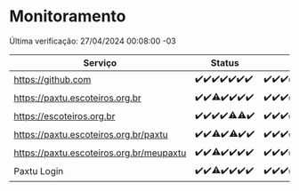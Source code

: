 # Monitoramento

Última verificação: 27/04/2024 00:08:00 -03

|Serviço|Status|Últimas 24h|
|---|---|---|
|https://github.com|<span title="2024-04-20: OK=24">✔️</span><span title="2024-04-21: OK=24">✔️</span><span title="2024-04-22: OK=24">✔️</span><span title="2024-04-23: OK=24">✔️</span><span title="2024-04-24: OK=24">✔️</span><span title="2024-04-25: OK=24">✔️</span><span title="2024-04-26: OK=4">✔️</span>|<span title="26/04/2024 01:07:00 -03 : 200">✔️</span><span title="26/04/2024 02:06:00 -03 : 200">✔️</span><span title="26/04/2024 03:09:00 -03 : 200">✔️</span><span title="26/04/2024 04:07:00 -03 : 200">✔️</span><span title="26/04/2024 05:09:00 -03 : 200">✔️</span><span title="26/04/2024 06:07:00 -03 : 200">✔️</span><span title="26/04/2024 07:06:00 -03 : 200">✔️</span><span title="26/04/2024 08:04:00 -03 : 200">✔️</span><span title="26/04/2024 09:11:00 -03 : 200">✔️</span><span title="26/04/2024 10:06:00 -03 : 200">✔️</span><span title="26/04/2024 11:05:00 -03 : 200">✔️</span><span title="26/04/2024 12:07:00 -03 : 200">✔️</span><span title="26/04/2024 13:08:00 -03 : 200">✔️</span><span title="26/04/2024 14:07:00 -03 : 200">✔️</span><span title="26/04/2024 15:08:00 -03 : 200">✔️</span><span title="26/04/2024 16:04:00 -03 : 200">✔️</span><span title="26/04/2024 17:07:00 -03 : 200">✔️</span><span title="26/04/2024 18:04:00 -03 : 200">✔️</span><span title="26/04/2024 19:06:00 -03 : 200">✔️</span><span title="26/04/2024 20:07:00 -03 : 200">✔️</span><span title="26/04/2024 21:30:00 -03 : 200">✔️</span><span title="26/04/2024 22:40:00 -03 : 200">✔️</span><span title="26/04/2024 23:17:00 -03 : 200">✔️</span><span title="27/04/2024 00:08:00 -03 : 200">✔️</span>|
|https://paxtu.escoteiros.org.br|<span title="2024-04-20: OK=24">✔️</span><span title="2024-04-21: OK=24">✔️</span><span title="2024-04-22: OK=23, Falhas=1">⚠️</span><span title="2024-04-23: OK=24">✔️</span><span title="2024-04-24: OK=24">✔️</span><span title="2024-04-25: OK=24">✔️</span><span title="2024-04-26: OK=4">✔️</span>|<span title="26/04/2024 01:07:00 -03 : 200">✔️</span><span title="26/04/2024 02:06:00 -03 : 200">✔️</span><span title="26/04/2024 03:09:00 -03 : 200">✔️</span><span title="26/04/2024 04:07:00 -03 : 200">✔️</span><span title="26/04/2024 05:09:00 -03 : 200">✔️</span><span title="26/04/2024 06:07:00 -03 : 200">✔️</span><span title="26/04/2024 07:06:00 -03 : 200">✔️</span><span title="26/04/2024 08:04:00 -03 : 200">✔️</span><span title="26/04/2024 09:11:00 -03 : 200">✔️</span><span title="26/04/2024 10:06:00 -03 : 200">✔️</span><span title="26/04/2024 11:05:00 -03 : 200">✔️</span><span title="26/04/2024 12:07:00 -03 : 200">✔️</span><span title="26/04/2024 13:08:00 -03 : 200">✔️</span><span title="26/04/2024 14:07:00 -03 : 200">✔️</span><span title="26/04/2024 15:08:00 -03 : 200">✔️</span><span title="26/04/2024 16:04:00 -03 : 200">✔️</span><span title="26/04/2024 17:07:00 -03 : 200">✔️</span><span title="26/04/2024 18:04:00 -03 : 200">✔️</span><span title="26/04/2024 19:06:00 -03 : 200">✔️</span><span title="26/04/2024 20:07:00 -03 : 200">✔️</span><span title="26/04/2024 21:30:00 -03 : 200">✔️</span><span title="26/04/2024 22:40:00 -03 : 200">✔️</span><span title="26/04/2024 23:17:00 -03 : 200">✔️</span><span title="27/04/2024 00:08:00 -03 : 200">✔️</span>|
|https://escoteiros.org.br|<span title="2024-04-20: OK=24">✔️</span><span title="2024-04-21: OK=24">✔️</span><span title="2024-04-22: OK=24">✔️</span><span title="2024-04-23: OK=24">✔️</span><span title="2024-04-24: OK=23, Falhas=1">⚠️</span><span title="2024-04-25: OK=23, Falhas=1">⚠️</span><span title="2024-04-26: OK=4">✔️</span>|<span title="26/04/2024 01:07:00 -03 : 200">✔️</span><span title="26/04/2024 02:06:00 -03 : 200">✔️</span><span title="26/04/2024 03:09:00 -03 : 200">✔️</span><span title="26/04/2024 04:07:00 -03 : 200">✔️</span><span title="26/04/2024 05:09:00 -03 : 200">✔️</span><span title="26/04/2024 06:07:00 -03 : 200">✔️</span><span title="26/04/2024 07:06:00 -03 : 200">✔️</span><span title="26/04/2024 08:04:00 -03 : 200">✔️</span><span title="26/04/2024 09:11:00 -03 : 200">✔️</span><span title="26/04/2024 10:06:00 -03 : 200">✔️</span><span title="26/04/2024 11:05:00 -03 : 200">✔️</span><span title="26/04/2024 12:07:00 -03 : 200">✔️</span><span title="26/04/2024 13:08:00 -03 : 200">✔️</span><span title="26/04/2024 14:07:00 -03 : 200">✔️</span><span title="26/04/2024 15:08:00 -03 : 200">✔️</span><span title="26/04/2024 16:04:00 -03 : 200">✔️</span><span title="26/04/2024 17:07:00 -03 : 200">✔️</span><span title="26/04/2024 18:04:00 -03 : 200">✔️</span><span title="26/04/2024 19:06:00 -03 : 200">✔️</span><span title="26/04/2024 20:07:00 -03 : 200">✔️</span><span title="26/04/2024 21:30:00 -03 : 200">✔️</span><span title="26/04/2024 22:40:00 -03 : 200">✔️</span><span title="26/04/2024 23:17:00 -03 : 200">✔️</span><span title="27/04/2024 00:08:00 -03 : 200">✔️</span>|
|https://paxtu.escoteiros.org.br/paxtu|<span title="2024-04-20: OK=24">✔️</span><span title="2024-04-21: OK=24">✔️</span><span title="2024-04-22: OK=22, Falhas=2">⚠️</span><span title="2024-04-23: OK=24">✔️</span><span title="2024-04-24: OK=23, Falhas=1">⚠️</span><span title="2024-04-25: OK=24">✔️</span><span title="2024-04-26: OK=4">✔️</span>|<span title="26/04/2024 01:07:00 -03 : 200">✔️</span><span title="26/04/2024 02:06:00 -03 : 200">✔️</span><span title="26/04/2024 03:09:00 -03 : 200">✔️</span><span title="26/04/2024 04:07:00 -03 : 200">✔️</span><span title="26/04/2024 05:09:00 -03 : 200">✔️</span><span title="26/04/2024 06:07:00 -03 : 200">✔️</span><span title="26/04/2024 07:06:00 -03 : 200">✔️</span><span title="26/04/2024 08:04:00 -03 : 200">✔️</span><span title="26/04/2024 09:11:00 -03 : 200">✔️</span><span title="26/04/2024 10:06:00 -03 : 200">✔️</span><span title="26/04/2024 11:05:00 -03 : 200">✔️</span><span title="26/04/2024 12:07:00 -03 : 200">✔️</span><span title="26/04/2024 13:08:00 -03 : 200">✔️</span><span title="26/04/2024 14:07:00 -03 : 200">✔️</span><span title="26/04/2024 15:08:00 -03 : 200">✔️</span><span title="26/04/2024 16:04:00 -03 : 200">✔️</span><span title="26/04/2024 17:07:00 -03 : 200">✔️</span><span title="26/04/2024 18:04:00 -03 : 200">✔️</span><span title="26/04/2024 19:06:00 -03 : 200">✔️</span><span title="26/04/2024 20:07:00 -03 : 200">✔️</span><span title="26/04/2024 21:30:00 -03 : 200">✔️</span><span title="26/04/2024 22:40:00 -03 : 200">✔️</span><span title="26/04/2024 23:17:00 -03 : 200">✔️</span><span title="27/04/2024 00:08:00 -03 : 200">✔️</span>|
|https://paxtu.escoteiros.org.br/meupaxtu|<span title="2024-04-20: OK=24">✔️</span><span title="2024-04-21: OK=24">✔️</span><span title="2024-04-22: OK=23, Falhas=1">⚠️</span><span title="2024-04-23: OK=24">✔️</span><span title="2024-04-24: OK=24">✔️</span><span title="2024-04-25: OK=24">✔️</span><span title="2024-04-26: OK=4">✔️</span>|<span title="26/04/2024 01:07:00 -03 : 200">✔️</span><span title="26/04/2024 02:06:00 -03 : 200">✔️</span><span title="26/04/2024 03:09:00 -03 : 200">✔️</span><span title="26/04/2024 04:07:00 -03 : 200">✔️</span><span title="26/04/2024 05:09:00 -03 : 200">✔️</span><span title="26/04/2024 06:07:00 -03 : 200">✔️</span><span title="26/04/2024 07:06:00 -03 : 200">✔️</span><span title="26/04/2024 08:04:00 -03 : 200">✔️</span><span title="26/04/2024 09:11:00 -03 : 200">✔️</span><span title="26/04/2024 10:06:00 -03 : 200">✔️</span><span title="26/04/2024 11:05:00 -03 : 200">✔️</span><span title="26/04/2024 12:07:00 -03 : 200">✔️</span><span title="26/04/2024 13:08:00 -03 : 200">✔️</span><span title="26/04/2024 14:07:00 -03 : 200">✔️</span><span title="26/04/2024 15:08:00 -03 : 200">✔️</span><span title="26/04/2024 16:04:00 -03 : 200">✔️</span><span title="26/04/2024 17:07:00 -03 : 200">✔️</span><span title="26/04/2024 18:04:00 -03 : 200">✔️</span><span title="26/04/2024 19:06:00 -03 : 200">✔️</span><span title="26/04/2024 20:07:00 -03 : 200">✔️</span><span title="26/04/2024 21:30:00 -03 : 200">✔️</span><span title="26/04/2024 22:40:00 -03 : 200">✔️</span><span title="26/04/2024 23:17:00 -03 : 200">✔️</span><span title="27/04/2024 00:08:00 -03 : 200">✔️</span>|
|Paxtu Login|<span title="2024-04-20: OK=24">✔️</span><span title="2024-04-21: OK=24">✔️</span><span title="2024-04-22: OK=23, Falhas=1">⚠️</span><span title="2024-04-23: OK=24">✔️</span><span title="2024-04-24: OK=24">✔️</span><span title="2024-04-25: OK=24">✔️</span><span title="2024-04-26: OK=4">✔️</span>|<span title="26/04/2024 01:07:00 -03 : 200">✔️</span><span title="26/04/2024 02:06:00 -03 : 200">✔️</span><span title="26/04/2024 03:09:00 -03 : 200">✔️</span><span title="26/04/2024 04:07:00 -03 : 200">✔️</span><span title="26/04/2024 05:09:00 -03 : 200">✔️</span><span title="26/04/2024 06:07:00 -03 : 200">✔️</span><span title="26/04/2024 07:06:00 -03 : 200">✔️</span><span title="26/04/2024 08:04:00 -03 : 200">✔️</span><span title="26/04/2024 09:11:00 -03 : 200">✔️</span><span title="26/04/2024 10:06:00 -03 : 200">✔️</span><span title="26/04/2024 11:05:00 -03 : 200">✔️</span><span title="26/04/2024 12:07:00 -03 : 200">✔️</span><span title="26/04/2024 13:08:00 -03 : 200">✔️</span><span title="26/04/2024 14:07:00 -03 : 200">✔️</span><span title="26/04/2024 15:08:00 -03 : 200">✔️</span><span title="26/04/2024 16:04:00 -03 : 200">✔️</span><span title="26/04/2024 17:07:00 -03 : 200">✔️</span><span title="26/04/2024 18:04:00 -03 : 200">✔️</span><span title="26/04/2024 19:06:00 -03 : 200">✔️</span><span title="26/04/2024 20:07:00 -03 : 200">✔️</span><span title="26/04/2024 21:30:00 -03 : 200">✔️</span><span title="26/04/2024 22:40:00 -03 : 200">✔️</span><span title="26/04/2024 23:17:00 -03 : 200">✔️</span><span title="27/04/2024 00:08:00 -03 : 200">✔️</span>|
